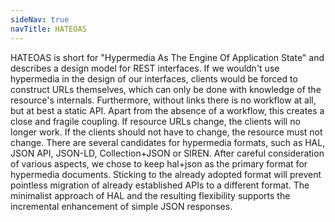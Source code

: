```yaml
---
sideNav: true
navTitle: HATEOAS
---
```


HATEOAS is short for "Hypermedia As The Engine Of Application State" and describes a design model for REST interfaces.
If we wouldn't use hypermedia in the design of our interfaces, clients would be forced to construct URLs themselves, which can only be done with knowledge of the resource's internals.
Furthermore, without links there is no workflow at all, but at best a static API. Apart from the absence of a workflow, this creates a close and fragile coupling. If resource URLs change, the clients will no longer work.
If the clients should not have to change, the resource must not change. There are several candidates for hypermedia formats, such as HAL, JSON API, JSON-LD, Collection+JSON or SIREN.
After careful consideration of various aspects, we chose to keep hal+json as the primary format for hypermedia documents.
Sticking to the already adopted format will prevent pointless migration of already established APIs to a different format.
The minimalist approach of HAL and the resulting flexibility supports the incremental enhancement of simple JSON responses.